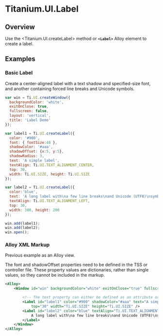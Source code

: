# Titanium.UI.Label

<TypeHeader/>

## Overview

Use the <Titanium.UI.createLabel> method or **`<Label>`** Alloy element to create a label.

## Examples

### Basic Label

Create a center-aligned label with a text shadow and specified-size font, and another
containing forced line breaks and Unicode symbols.

``` js
var win = Ti.UI.createWindow({
  backgroundColor: 'white',
  exitOnClose: true,
  fullscreen: false,
  layout: 'vertical',
  title: 'Label Demo'
});

var label1 = Ti.UI.createLabel({
  color: '#900',
  font: { fontSize:48 },
  shadowColor: '#aaa',
  shadowOffset: {x:5, y:5},
  shadowRadius: 3,
  text: 'A simple label',
  textAlign: Ti.UI.TEXT_ALIGNMENT_CENTER,
  top: 30,
  width: Ti.UI.SIZE, height: Ti.UI.SIZE
});

var label2 = Ti.UI.createLabel({
  color:'blue',
  text: 'A long label with\na few line breaks\nand Unicode (UTF8)\nsymbols such as\na white chess piece \u2655\nand the euro symbol \u20ac\nlooks like this!\n',
  textAlign: Ti.UI.TEXT_ALIGNMENT_LEFT,
  top: 30,
  width: 300, height: 200
});

win.add(label1);
win.add(label2);
win.open();
```


### Alloy XML Markup

Previous example as an Alloy view.

The font and shadowOffset properties need to be defined in the TSS or controller file.
These property values are dictionaries, rather than single values,
so they cannot be included in the markup.

``` xml
<Alloy>
    <Window id="win" backgroundColor="white" exitOnClose="true" fullscreen="false" layout="vertical" title="Label Demo">

        <!-- The text property can either be defined as an attribute or as node text. -->
        <Label id="label1" color="#900" shadowColor="#aaa" text="A simple label" textAlign="Ti.UI.TEXT_ALIGNMENT_CENTER"
            top="30" width="Ti.UI.SIZE" height="Ti.UI.SIZE" />
        <Label id="label2" color="blue" textAlign="Ti.UI.TEXT_ALIGNMENT_LEFT" top="30" width="300" height="200">
            A long label with\na few line breaks\nand Unicode (UTF8)\nsymbols such as\na white chess piece \u2655\nand the euro symbol \u20ac\nlooks like this!\n
        </Label>
    </Window>
</Alloy>
```


<ApiDocs/>

